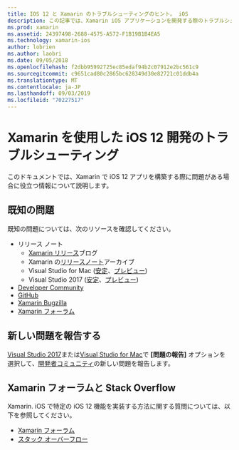 ```yaml
---
title: IOS 12 と Xamarin のトラブルシューティングのヒント。 iOS
description: この記事では、Xamarin iOS アプリケーションを開発する際のトラブルシューティングに使用できるリソースについて説明します。 既知の問題、新しい問題の報告、およびその他のトラブルシューティングリソースについて説明します。
ms.prod: xamarin
ms.assetid: 24397498-2688-4575-A572-F1B19B1B4EA5
ms.technology: xamarin-ios
author: lobrien
ms.author: laobri
ms.date: 09/05/2018
ms.openlocfilehash: f2dbb95992725ec85edaf94b2c07912e2bc561c9
ms.sourcegitcommit: c9651cad80c2865bc628349d30e82721c01ddb4a
ms.translationtype: MT
ms.contentlocale: ja-JP
ms.lasthandoff: 09/03/2019
ms.locfileid: "70227517"
---
```

# <a name="troubleshooting-ios-12-development-with-xamarin"></a>Xamarin を使用した iOS 12 開発のトラブルシューティング

このドキュメントでは、Xamarin で iOS 12 アプリを構築する際に問題がある場合に役立つ情報について説明します。

## <a name="known-issues"></a>既知の問題

既知の問題については、次のリソースを確認してください。

- リリース ノート
  - [Xamarin リリース](http://releases.xamarin.com/)ブログ
  - Xamarin の[リリースノート](https://docs.microsoft.com/xamarin/ios/release-notes/)アーカイブ
  - Visual Studio for Mac ([安定](https://docs.microsoft.com/visualstudio/releasenotes/vs2017-mac-relnotes)、[プレビュー](https://docs.microsoft.com/visualstudio/releasenotes/vs2017-mac-preview-relnotes))
  - Visual Studio 2017 ([安定](https://docs.microsoft.com/visualstudio/releasenotes/vs2017-relnotes)、[プレビュー](https://docs.microsoft.com/visualstudio/releasenotes/vs2017-preview-relnotes))
- [Developer Community](https://developercommunity.visualstudio.com/search.html)
- [GitHub](https://github.com/xamarin/xamarin-macios/issues)
- [Xamarin Bugzilla](https://bugzilla.xamarin.com/query.cgi?product=iOS)
- [Xamarin フォーラム](https://forums.xamarin.com/categories/ios)

## <a name="report-a-new-issue"></a>新しい問題を報告する

[Visual Studio 2017](https://docs.microsoft.com/visualstudio/ide/how-to-report-a-problem-with-visual-studio-2017)または[Visual Studio for Mac](https://docs.microsoft.com/visualstudio/mac/report-a-problem)で **[問題の報告]** オプションを選択して、[開発者コミュニティ](https://developercommunity.visualstudio.com/spaces/8/index.html)の新しい問題を報告します。

## <a name="xamarin-forums-and-stack-overflow"></a>Xamarin フォーラムと Stack Overflow

Xamarin. iOS で特定の iOS 12 機能を実装する方法に関する質問については、以下を参照してください。

- [Xamarin フォーラム](http://forums.xamarin.com/categories/ios)
- [スタック オーバーフロー](https://stackoverflow.com/search?tab=newest&q=xamarin)
